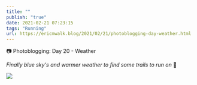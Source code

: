 ```yaml
---
title: ""
publish: "true"
date: 2021-02-21 07:23:15
tags: "Running"
url: https://ericmwalk.blog/2021/02/21/photoblogging-day-weather.html
---
```


📷 Photoblogging: Day 20 - Weather

*Finally blue sky's and warmer weather to find some trails to run on* 🏃


![](https://ericmwalk.blog/uploads/2021/5e5bf66863.jpg)